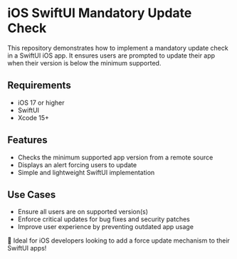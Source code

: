 # iOS SwiftUI Mandatory Update Check
This repository demonstrates how to implement a mandatory update check in a SwiftUI iOS app. It ensures users are prompted to update their app when their version is below the minimum supported.

## Requirements
- iOS 17 or higher
- SwiftUI
- Xcode 15+

## Features
- Checks the minimum supported app version from a remote source
- Displays an alert forcing users to update
- Simple and lightweight SwiftUI implementation

## Use Cases
- Ensure all users are on supported version(s)
- Enforce critical updates for bug fixes and security patches
- Improve user experience by preventing outdated app usage

📌 Ideal for iOS developers looking to add a force update mechanism to their SwiftUI apps!
